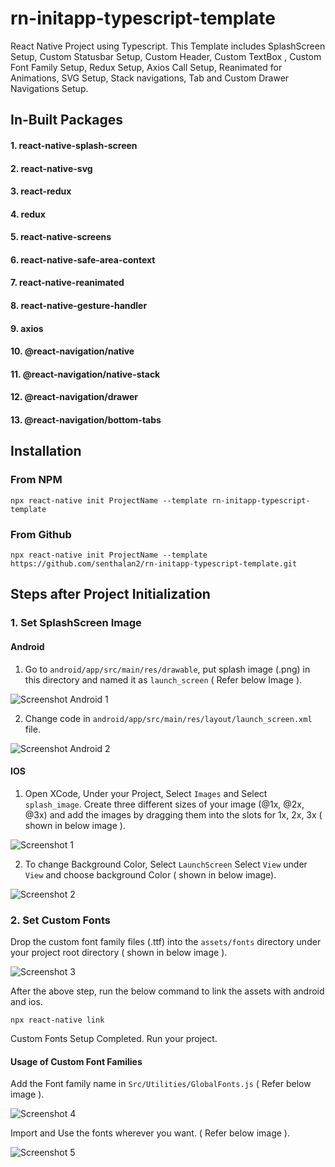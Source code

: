 # rn-initapp-typescript-template
React Native Project using Typescript. This Template includes SplashScreen Setup, Custom Statusbar Setup, Custom Header, Custom TextBox , Custom Font Family Setup, Redux Setup, Axios Call Setup, Reanimated for Animations, SVG Setup, Stack navigations, Tab and Custom Drawer Navigations Setup. 

## In-Built Packages

#### 1.  react-native-splash-screen
#### 2.  react-native-svg
#### 3.  react-redux
#### 4.  redux
#### 5.  react-native-screens
#### 6.  react-native-safe-area-context
#### 7.  react-native-reanimated
#### 8.  react-native-gesture-handler
#### 9.  axios
#### 10. @react-navigation/native
#### 11. @react-navigation/native-stack
#### 12. @react-navigation/drawer
#### 13. @react-navigation/bottom-tabs

## Installation

### From NPM
    npx react-native init ProjectName --template rn-initapp-typescript-template

### From Github
    npx react-native init ProjectName --template https://github.com/senthalan2/rn-initapp-typescript-template.git

## Steps after Project Initialization
  ### 1. Set SplashScreen Image
  #### Android
  
  1. Go to ```android/app/src/main/res/drawable```, put splash image (.png) in this directory and named it as ```launch_screen``` ( Refer below Image ).
  
  ![Screenshot Android 1](https://user-images.githubusercontent.com/43330632/160225100-59d14ece-71cc-4467-9ad9-c62bd4db3c19.png)

  2. Change code in ```android/app/src/main/res/layout/launch_screen.xml``` file.

  ![Screenshot Android 2](https://user-images.githubusercontent.com/43330632/160225192-fc635d99-94b6-417c-9d33-fae9ac83d27a.png) 
    
  #### IOS
  
  1. Open XCode, Under your Project, Select ```Images``` and Select ```splash_image```. Create three different sizes of your image (@1x, @2x, @3x) and           add the images by dragging them into the slots for 1x, 2x, 3x ( shown in below image ).
    
  ![Screenshot 1](https://user-images.githubusercontent.com/43330632/160120112-fff17229-bc32-44c3-889b-3fe061e39a03.png)
 
  2. To change Background Color, Select ```LaunchScreen``` Select ```View``` under ```View``` and choose background Color ( shown in below image).

  ![Screenshot 2](https://user-images.githubusercontent.com/43330632/160225900-4c93c7f1-a96b-499c-893b-315569d6c25c.png)
  
  ### 2. Set Custom Fonts
  
  Drop the custom font family files (.ttf) into the ```assets/fonts``` directory under your project root directory ( shown in below image ).
  
  ![Screenshot 3](https://user-images.githubusercontent.com/43330632/160229318-4697da28-a5ea-471b-83ad-c3896e4e4353.png)

  After the above step, run the below command to link the assets with android and ios.
  
    npx react-native link
  
  Custom Fonts Setup Completed. Run your project.
  
  #### Usage of Custom Font Families
  
  Add the Font family name in ```Src/Utilities/GlobalFonts.js``` ( Refer below image ).
  
  ![Screenshot 4](https://user-images.githubusercontent.com/43330632/160229381-1d352fa7-25b2-4d7d-9f90-e1bac30c238c.png)

  Import and Use the fonts wherever you want. ( Refer below image ).
  
  ![Screenshot 5](https://user-images.githubusercontent.com/43330632/160229441-d9b652b8-b11d-4ae3-a4f8-00df03101fe2.png)


